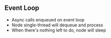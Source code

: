 ##  Event Loop

* Async calls enqueued on event loop
* Node single-thread will dequeue and process
* When there's nothing left to do, node will sleep
